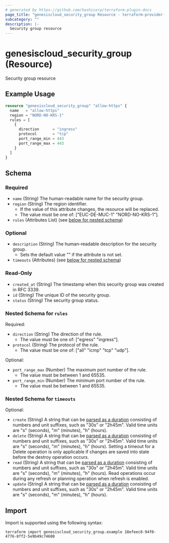 ```yaml
---
# generated by https://github.com/hashicorp/terraform-plugin-docs
page_title: "genesiscloud_security_group Resource - terraform-provider-genesiscloud"
subcategory: ""
description: |-
  Security group resource
---
```


# genesiscloud_security_group (Resource)

Security group resource

## Example Usage

```terraform
resource "genesiscloud_security_group" "allow-https" {
  name   = "allow-https"
  region = "NORD-NO-KRS-1"
  rules = [
    {
      direction      = "ingress"
      protocol       = "tcp"
      port_range_min = 443
      port_range_max = 443
    }
  ]
}
```

<!-- schema generated by tfplugindocs -->
## Schema

### Required

- `name` (String) The human-readable name for the security group.
- `region` (String) The region identifier.
  - If the value of this attribute changes, the resource will be replaced.
  - The value must be one of: ["EUC-DE-MUC-1" "NORD-NO-KRS-1"].
- `rules` (Attributes List) (see [below for nested schema](#nestedatt--rules))

### Optional

- `description` (String) The human-readable description for the security group.
  - Sets the default value "" if the attribute is not set.
- `timeouts` (Attributes) (see [below for nested schema](#nestedatt--timeouts))

### Read-Only

- `created_at` (String) The timestamp when this security group was created in RFC 3339.
- `id` (String) The unique ID of the security group.
- `status` (String) The security group status.

<a id="nestedatt--rules"></a>
### Nested Schema for `rules`

Required:

- `direction` (String) The direction of the rule.
  - The value must be one of: ["egress" "ingress"].
- `protocol` (String) The protocol of the rule.
  - The value must be one of: ["all" "icmp" "tcp" "udp"].

Optional:

- `port_range_max` (Number) The maximum port number of the rule.
  - The value must be between 1 and 65535.
- `port_range_min` (Number) The minimum port number of the rule.
  - The value must be between 1 and 65535.


<a id="nestedatt--timeouts"></a>
### Nested Schema for `timeouts`

Optional:

- `create` (String) A string that can be [parsed as a duration](https://pkg.go.dev/time#ParseDuration) consisting of numbers and unit suffixes, such as "30s" or "2h45m". Valid time units are "s" (seconds), "m" (minutes), "h" (hours).
- `delete` (String) A string that can be [parsed as a duration](https://pkg.go.dev/time#ParseDuration) consisting of numbers and unit suffixes, such as "30s" or "2h45m". Valid time units are "s" (seconds), "m" (minutes), "h" (hours). Setting a timeout for a Delete operation is only applicable if changes are saved into state before the destroy operation occurs.
- `read` (String) A string that can be [parsed as a duration](https://pkg.go.dev/time#ParseDuration) consisting of numbers and unit suffixes, such as "30s" or "2h45m". Valid time units are "s" (seconds), "m" (minutes), "h" (hours). Read operations occur during any refresh or planning operation when refresh is enabled.
- `update` (String) A string that can be [parsed as a duration](https://pkg.go.dev/time#ParseDuration) consisting of numbers and unit suffixes, such as "30s" or "2h45m". Valid time units are "s" (seconds), "m" (minutes), "h" (hours).

## Import

Import is supported using the following syntax:

```shell
terraform import genesiscloud_security_group.example 18efeec8-94f0-4776-8ff2-5e9b49c74608
```

